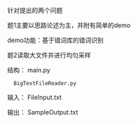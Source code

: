 针对提出的两个问题

题1主要以思路论述为主，并附有简单的demo

demo功能：基于错词库的错词识别
  
题2读取大文件并进行均匀采样

结构： main.py

      BigTextFileReader.py 
       
输入： FileInput.txt     

输出： SampleOutput.txt     

